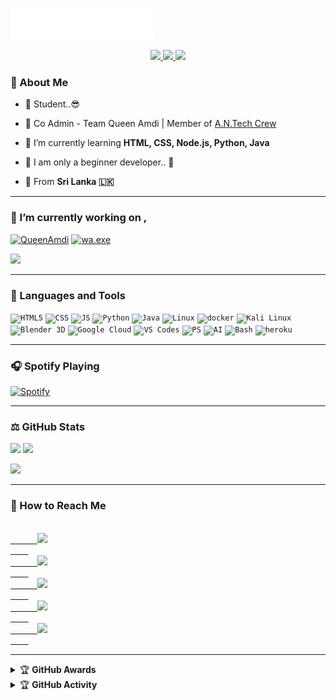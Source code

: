 <img src="sinhalaya.svg"></img>

<p align="center">
  <a href="https://github.com/SinhalayaCreator">
    <img src="https://komarev.com/ghpvc/?username=SinhalayaCreator&label=Profile%20views&color=blue&label=Profile+Views&style=plastic">
  </a>
  <a href="https://github.com/SinhalayaCreator?tab=stars">
    <img src="https://img.shields.io/github/stars/SinhalayaCreator?color=#60ff00&label=Stars&style=plastic">
  </a>
  <a href="https://github.com/SinhalayaCreator?tab=followers">
    <img src="https://img.shields.io/github/followers/SinhalayaCreator?color=ff0000&label=Followers&style=plastic">
  </a>  
</p>

### 👾 About Me

- 🎲 Student..😎
- 💎 Co Admin - Team Queen Amdi | Member of [A.N.Tech Crew](https://github.com/orgs/AN-Tech-Crew)

- 🌱 I’m currently learning **HTML, CSS, Node.js, Python, Java**

- 💫 I am only a beginner developer.. 🌆

- 🌿 From **Sri Lanka 🇱🇰**

---

### 🔭 I’m currently working on , 
<p>
  <a href="https://github.com/BlackAmda/QueenAmdi"><img width="282" src="https://denvercoder1-github-readme-stats.vercel.app/api/pin/?username=BlackAmda&repo=QueenAmdi&theme=highcontrast&bg_color=1F222E&title_color=CEFF00&icon_color=F8D866&hide_border=false&show_icons=true" alt="QueenAmdi"></a>
  <a href="https://github.com/SinhalayaCreator/QueenZellie"><img width="282" src="https://denvercoder1-github-readme-stats.vercel.app/api/pin/?username=SinhalayaCreator&repo=QueenZellie&theme=highcontrast&bg_color=1F222E&title_color=CEFF00&icon_color=F8D866&hide_border=false&show_icons=true" alt="wa.exe"></a>
</p>
<p>
  <a href="https://github.com/SinhalayaCreator?tab=repositories"><img src="https://custom-icon-badges.herokuapp.com/badge/All Repositories-blue.svg?logo=repo"></a>
</p>

---

### 💫 Languages and Tools 
<p>
  <code><img width="40px" src="https://img.icons8.com/color/48/000000/html-5.png" title="HTML5"></code>
  <code><img width="40px" src="https://img.icons8.com/color/50/000000/css3.png" title="CSS"></code>
  <code><img width="40px" src="https://img.icons8.com/fluency/48/000000/node-js.png" title="JS"></code>
  <code><img width="40px" src="https://img.icons8.com/color/48/000000/python--v1.png" title="Python"></code>
  <code><img width="40px" src="https://img.icons8.com/color/48/000000/java-coffee-cup-logo--v1.png" title="Java"></code>
  <code><img width="40px" src="https://img.icons8.com/color/48/000000/linux--v1.png" title="Linux"></code>
  <code><img width="40px" src="https://img.icons8.com/color/48/000000/docker.png" title="docker"></code>
  <code><img width="40px" src="https://img.icons8.com/color/48/000000/kali-linux.png" title="Kali Linux"></code>
  <code><img width="40px" src="https://img.icons8.com/color/48/000000/blender-3d.png" title="Blender 3D"></code>
  <code><img width="40px" src="https://img.icons8.com/color/48/000000/google-cloud.png" title="Google Cloud"></code>
  <code><img width="40px" src="https://img.icons8.com/color/48/000000/visual-studio-code-2019.png" title="VS Codes"></code>
  <code><img width="40px" src="https://img.icons8.com/color/48/000000/adobe-photoshop--v1.png" title="PS"></code>
  <code><img width="40px" src="https://img.icons8.com/color/48/000000/adobe-illustrator--v1.png" title="AI"></code>
  <code><img width="40px" src="https://img.icons8.com/color/48/000000/git.png" title="Bash"></code>
  <code><img width="40px" src="https://img.icons8.com/color/48/000000/heroku.png" title="heroku"></code>
</p>

---

### 🎧 Spotify Playing

[![Spotify](https://black-amda.vercel.app/api/spotify)](https://open.spotify.com/user/byk2qmulgj77v7sjv55pl0jjy)

---

  
### ⚖️ GitHub Stats

<img height="150px" src="https://github-readme-streak-stats.herokuapp.com?user=SinhalayaCreator&theme=chartreuse-dark&hide_border=true&date_format=j%20M%5B%20Y%5D&stroke=0FE4FF"> <img height="150px" src="https://github-readme-stats.vercel.app/api?username=SinhalayaCreator&show_icons=true&theme=chartreuse-dark&hide_border=true">

<img height="150px" src="https://github-readme-stats.vercel.app/api/top-langs/?username=SinhalayaCreator&layout=compact&theme=chartreuse-dark&hide_border=true">

---

### 🌈 How to Reach Me

<p>
  <a href="https://instagram.com/sinhalaya_official_">
    <code>
      <img width="30px" src="https://www.vectorlogo.zone/logos/instagram/instagram-icon.svg">
    </code>
  </a> 
  <a href="https://facebook.com/sinhalayaofficial">
    <code>
      <img width="30px" src="https://www.vectorlogo.zone/logos/facebook/facebook-tile.svg">
    </code>
  </a> 
  <a href="wa.me/+94719077818">
    <code>
      <img width="30px" src="https://www.vectorlogo.zone/logos/whatsapp/whatsapp-tile.svg">
    </code>
  </a> 
  <a href="t.me/sasmithaaaaa">
    <code>
      <img width="30px" src="https://www.vectorlogo.zone/logos/telegram/telegram-tile.svg">
    </code>
  </a> 
  <a href="https://www.snapchat.com/add/sasmitha7603">
    <code>
      <img width="30px" src="https://www.vectorlogo.zone/logos/snapchat/snapchat-tile.svg">
    </code>
  </a>
</p>

---

<details>
    <summary>
      &#127942 <b>GitHub Awards</b>
    </summary><br/>
      
  ![Github Trophy](https://github-profile-trophy.vercel.app/?username=SinhalayaCreator)
</details>

<details>
    <summary>
      &#127942 <b>GitHub Activity</b>
    </summary><br/>
  
  ![Metrics](https://metrics.lecoq.io/SinhalayaCreator?template=classic&isocalendar=1&languages=1&gists=1&isocalendar.duration=half-year&languages.limit=8&languages.sections=most-used&languages.colors=github&languages.threshold=0%25&languages.indepth=false&languages.analysis.timeout=15&languages.categories=markup%2C%20programming&languages.recent.categories=markup%2C%20programming&languages.recent.load=300&languages.recent.days=14&config.timezone=Asia%2FColombo)

</details>

